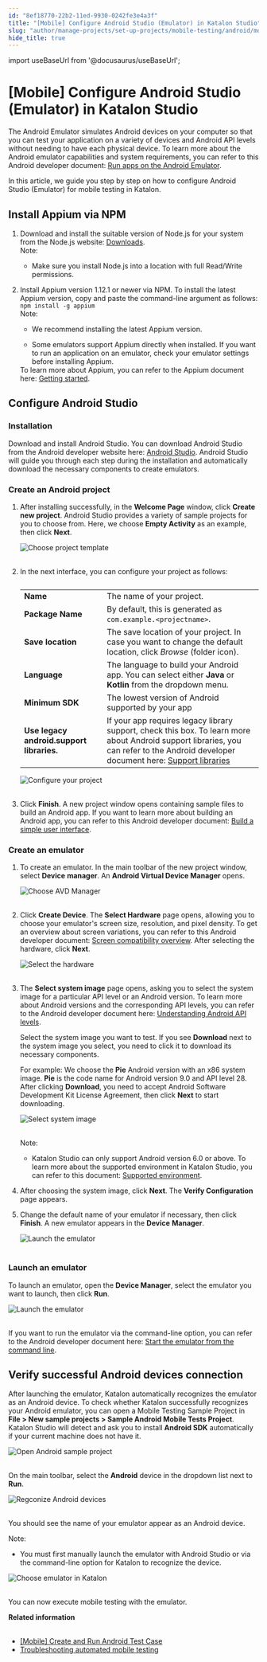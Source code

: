```yaml
---
id: "8ef18770-22b2-11ed-9930-0242fe3e4a3f"
title: "[Mobile] Configure Android Studio (Emulator) in Katalon Studio"
slug: "author/manage-projects/set-up-projects/mobile-testing/android/mobile-configure-android-studio-emulator-in-katalon-studio"
hide_title: true
---
```

import useBaseUrl from '@docusaurus/useBaseUrl';


# <a id="id" class="anchor_top_offset"/><a id="ariaid-title1" class="anchor_top_offset"/>[Mobile] Configure Android Studio (Emulator) in <span xmlns="http://www.w3.org/1999/xhtml" className="ph">Katalon Studio</span> 

<p xmlns="http://www.w3.org/1999/xhtml" className="p">The Android Emulator simulates Android devices on your computer   so that you can test your application on a variety of devices and   Android API levels without needing to have each physical device. To   learn more about the Android emulator capabilities and system   requirements, you can refer to this Android developer document: <a className="xref j-external-link" href="https://developer.android.com/studio/run/emulator" target="_blank">Run apps     on the Android Emulator</a>.</p> 
<p xmlns="http://www.w3.org/1999/xhtml" className="p">In this article, we guide you step by step on how to configure   Android Studio (Emulator) for mobile testing in Katalon.</p> 

## <a id="concept-7064" class="anchor_top_offset"/>Install Appium via NPM 

<ol xmlns="http://www.w3.org/1999/xhtml" className="ol"><li className="li"><div className="p">Download and install the suitable version of Node.js for your system from the Node.js website: <a className="xref j-external-link" href="https://nodejs.org/en/download/" target="_blank">Downloads</a>.<div className="note note note_note"><span className="note__title">Note:</span> <ul className="ul"><li className="li"><p className="p">Make sure you install Node.js into a location with full Read/Write permissions.</p></li></ul></div></div></li><li className="li"><div className="p">Install Appium version 1.12.1 or newer via NPM. To install the latest Appium version, copy and paste the command-line argument as follows: <code className="ph codeph">npm install -g appium</code><div className="note note note_note"><span className="note__title">Note:</span> <ul className="ul"><li className="li"><p className="p">We recommend installing the latest Appium version.</p></li><li className="li">Some emulators support Appium directly when installed. If you want to run an application on an emulator, check your emulator settings before installing Appium.</li></ul></div>To learn more about Appium, you can refer to the Appium document here: <a className="xref j-external-link" href="http://appium.io/docs/en/about-appium/getting-started/#installing-appium" target="_blank">Getting started</a>.</div></li></ol> 
    

## <a id="id_1" class="anchor_top_offset"/>Configure Android Studio

    
          
      

### <a id="id_2" class="anchor_top_offset"/>Installation

      
        
<p xmlns="http://www.w3.org/1999/xhtml" className="p">Download and install Android Studio. You can download Android   Studio from the Android developer website here: <a className="xref j-external-link" href="https://developer.android.com/studio" target="_blank">Android Studio</a>.   Android Studio will guide you through each step during the   installation and automatically download the necessary components to   create emulators.</p> 
      
    

### <a id="id_3" class="anchor_top_offset"/>Create an Android project

<ol xmlns="http://www.w3.org/1999/xhtml" className="ol"><li className="li">     <p className="p">After installing successfully, in the <strong className="ph b">Welcome Page</strong> window, click <strong className="ph b">Create new project</strong>. Android Studio provides a variety of sample projects for you to choose from. Here, we choose <strong className="ph b">Empty Activity</strong> as an example, then click <strong className="ph b">Next</strong>.</p>     <p className="p"> <img className="image" src={useBaseUrl("https://github.com/katalon-studio/docs-images/raw/master/katalon-studio/docs/execute-mobile-testing-with-emulator/KS-EMULATOR-Choose-project-template.png")} alt="Choose project template" /><br /><br />     </p>   </li><li className="li">     <p className="p">In the next interface, you can configure your project as follows:</p>     <table className="table"><caption /><tbody className="tbody"><tr className><td className="entry"> <strong className="ph b">Name</strong>           </td><td className="entry">The name of your project.</td></tr><tr className><td className="entry"> <strong className="ph b">Package Name</strong>           </td><td className="entry">By default, this is generated as <code className="ph codeph">com.example.&lt;projectname&gt;</code>.</td></tr><tr className><td className="entry"> <strong className="ph b">Save location</strong>           </td><td className="entry">The save location of your project. In case you want to change the default location, click <em className="ph i">Browse</em> (folder icon).</td></tr><tr className><td className="entry"> <strong className="ph b">Language</strong>           </td><td className="entry">The language to build your Android app. You can select either <strong className="ph b">Java</strong> or <strong className="ph b">Kotlin</strong> from the dropdown menu.</td></tr><tr className><td className="entry"> <strong className="ph b">Minimum SDK</strong>           </td><td className="entry"> The lowest version of Android supported by your app</td></tr><tr className><td className="entry"> <strong className="ph b">Use legacy android.support libraries.</strong>           </td><td className="entry"> If your app requires legacy library support, check this box. To learn more about Android support libraries, you can refer to the Android developer document here: <a className="xref j-external-link" href="https://developer.android.com/topic/libraries/support-library" target="_blank">Support libraries</a>           </td></tr></tbody></table>     <p className="p"> <img className="image" src={useBaseUrl("https://github.com/katalon-studio/docs-images/raw/master/katalon-studio/docs/execute-mobile-testing-with-emulator/KS-EMULATOR-Configure-project-settings.png")} alt="Configure your project" /><br /><br />     </p>   </li><li className="li">     <p className="p">Click <strong className="ph b">Finish</strong>. A new project window opens containing sample files to build an Android app. If you want to learn more about building an Android app, you can refer to this Android developer document: <a className="xref j-external-link" href="https://developer.android.com/training/basics/firstapp/building-ui" target="_blank">Build a simple user interface</a>.</p>   </li></ol> 

### <a id="concept-8297" class="anchor_top_offset"/>Create an emulator

<div xmlns="http://www.w3.org/1999/xhtml" className="p">
  <ol className="ol"><li className="li">
      <p className="p">To create an emulator. In the main toolbar of the new project window, select <strong className="ph b">Device</strong> <strong className="ph b">manager</strong>. An <strong className="ph b">Android Virtual Device Manager</strong> opens.</p>
      <p className="p"><img className="image" src={useBaseUrl("https://github.com/katalon-studio/docs-images/raw/master/katalon-studio/docs/execute-mobile-testing-with-emulator/KS-EMULATOR-Choose-AVD-Manager.png")} alt="Choose AVD Manager" /><br /><br /></p>
    </li><li className="li">
      <p className="p">Click <strong className="ph b">Create Device</strong>. The <strong className="ph b">Select Hardware</strong> page opens, allowing you to choose your emulator's screen size, resolution, and pixel density. To get an overview about screen variations, you can refer to this Android developer document: <a className="xref j-external-link" href="https://developer.android.com/guide/practices/screens_support" target="_blank">Screen compatibility overview</a>. After selecting the hardware, click <strong className="ph b">Next</strong>.</p>
      <p className="p"><img className="image" src={useBaseUrl("https://github.com/katalon-studio/docs-images/raw/master/katalon-studio/docs/execute-mobile-testing-with-emulator/KS-EMULATOR-Select-hardware.png")} alt="Select the hardware" /><br /><br /></p>
    </li><li className="li">
      <p className="p">The <strong className="ph b">Select system image</strong> page opens, asking you to select the system image for a particular API level or an Android version. To learn more about Android versions and the corresponding API levels, you can refer to the Android developer document here: <a className="xref j-external-link" href="https://docs.microsoft.com/en-us/xamarin/android/app-fundamentals/android-api-levels?tabs=macos" target="_blank">Understanding Android API levels</a>.</p>
      <p className="p">Select the system image you want to test. If you see <strong className="ph b">Download</strong> next to the system image you select, you need to click it to download its necessary components.</p>
      <p className="p">For example: We choose the <strong className="ph b">Pie</strong> Android version with an x86 system image. <strong className="ph b">Pie</strong> is the code name for Android version 9.0 and API level 28. After clicking <strong className="ph b">Download</strong>, you need to accept Android Software Development Kit License Agreement, then click <strong className="ph b">Next</strong> to start downloading.</p>
      <p className="p"><img className="image" src={useBaseUrl("https://github.com/katalon-studio/docs-images/raw/master/katalon-studio/docs/execute-mobile-testing-with-emulator/KS-EMULATOR-Select-system-image.png")} alt="Select system image" /><br /><br /></p>
      <div className="note note note_note"><span className="note__title">Note:</span> 
        <div className="p">
          <ul className="ul"><li className="li">
              <p className="p">Katalon Studio can only support Android version 6.0 or above. To learn more about the supported environment in Katalon Studio, you can refer to this document: <a className="xref" href="/general-information/supported-environments/supported-environments-for-katalon-studio-and-katalon-runtime-engine">Supported environment</a>.</p>
            </li></ul>
        </div>
      </div>
    </li><li className="li">
      <p className="p">After choosing the system image, click <strong className="ph b">Next</strong>. The <strong className="ph b">Verify Configuration</strong> page appears.</p>
    </li><li className="li">
      <p className="p">Change the default name of your emulator if necessary, then click <strong className="ph b">Finish</strong>. A new emulator appears in the <strong className="ph b">Device</strong> <strong className="ph b"> Manager</strong>.</p>
      <p className="p"><img className="image" src={useBaseUrl("https://github.com/katalon-studio/docs-images/raw/65a953207f0945eac8a4367e7e8a0a64f292a671/katalon-studio/docs/execute-mobile-testing-with-emulator/KS-EMULATOR-An-emulator-is-created-2.png")} alt="Launch the emulator" /><br /><br /></p>
    </li></ol>
</div>

### <a id="concept-5792" class="anchor_top_offset"/>Launch an emulator

<p xmlns="http://www.w3.org/1999/xhtml" className="p">To launch an emulator, open the <strong className="ph b">Device Manager</strong>, select the emulator you want to launch, then click <strong className="ph b">Run</strong>.</p> 
<p xmlns="http://www.w3.org/1999/xhtml" className="p"> <img className="image" src={useBaseUrl("https://github.com/katalon-studio/docs-images/raw/master/katalon-studio/docs/execute-mobile-testing-with-emulator/KS-EMULATOR-Launch-the-emulator.png")} alt="Launch the emulator" /><br /><br /> </p> 
<p xmlns="http://www.w3.org/1999/xhtml" className="p">If you want to run the emulator via the command-line option, you can refer to the Android developer document here: <a className="xref j-external-link" href="https://developer.android.com/studio/run/emulator-commandline" target="_blank">Start the emulator from the command line</a>.</p> 

## <a id="id_6" class="anchor_top_offset"/>Verify successful Android devices connection

<p xmlns="http://www.w3.org/1999/xhtml" className="p">After launching the emulator, Katalon automatically recognizes the emulator as an Android device. To check whether Katalon successfully recognizes your Android emulator, you can open a Mobile Testing Sample Project in <strong className="ph b">File &gt; New sample projects &gt; Sample Android Mobile Tests Project</strong>. Katalon Studio will detect and ask you to install <strong className="ph b">Android SDK</strong> automatically if your current machine does not have it.</p> 
<p xmlns="http://www.w3.org/1999/xhtml" className="p"> <img className="image" src={useBaseUrl("https://github.com/katalon-studio/docs-images/raw/master/katalon-studio/docs/mobile-on-macos/KS-Android-Open--Sample-project.png")} alt="Open Android sample project" /><br /><br /> </p> 
<p xmlns="http://www.w3.org/1999/xhtml" className="p">On the main toolbar, select the <strong className="ph b">Android</strong> device in the dropdown list next to <strong className="ph b">Run</strong>.</p> 
<p xmlns="http://www.w3.org/1999/xhtml" className="p"> <img className="image" src={useBaseUrl("https://github.com/katalon-studio/docs-images/raw/master/katalon-studio/docs/execute-mobile-testing-with-emulator/KS-TOOLBAR-Android.png")} alt="Regconize Android devices" /><br /><br /> </p> 
<p xmlns="http://www.w3.org/1999/xhtml" className="p">You should see the name of your emulator appear as an Android device.</p> 
<div xmlns="http://www.w3.org/1999/xhtml" className="note note note_note"><span className="note__title">Note:</span> 
  <div className="p">
    <ul className="ul"><li className="li">
        <p className="p">You must first manually launch the emulator with Android Studio or via the command-line option for Katalon to recognize the device.</p>
      </li></ul>
  </div>
</div>
<p xmlns="http://www.w3.org/1999/xhtml" className="p"> <img className="image" src={useBaseUrl("https://github.com/katalon-studio/docs-images/raw/master/katalon-studio/docs/execute-mobile-testing-with-emulator/KS-EMULATOR-Choose-emulator-in-Katalon.png")} alt="Choose emulator in Katalon" /><br /><br /> </p> 
<p xmlns="http://www.w3.org/1999/xhtml" className="p">You can now execute mobile testing with the emulator.</p> 
<nav xmlns="http://www.w3.org/1999/xhtml" role="navigation" className="related-links"><div className="linklist relinfo"><strong>Related information</strong><br /><br /><ul className="linklist"><li className="linklist"><a className="link" href="/get-started/sample-projects/mobile/mobile-create-and-run-android-test-case">[Mobile] Create and Run Android Test Case</a></li><li className="linklist"><a className="link" href="/author/troubleshooting-for-test-creation/troubleshoot-mobile-automated-testing/troubleshooting-automated-mobile-testing-overview">Troubleshooting automated mobile testing</a></li></ul></div></nav> 
